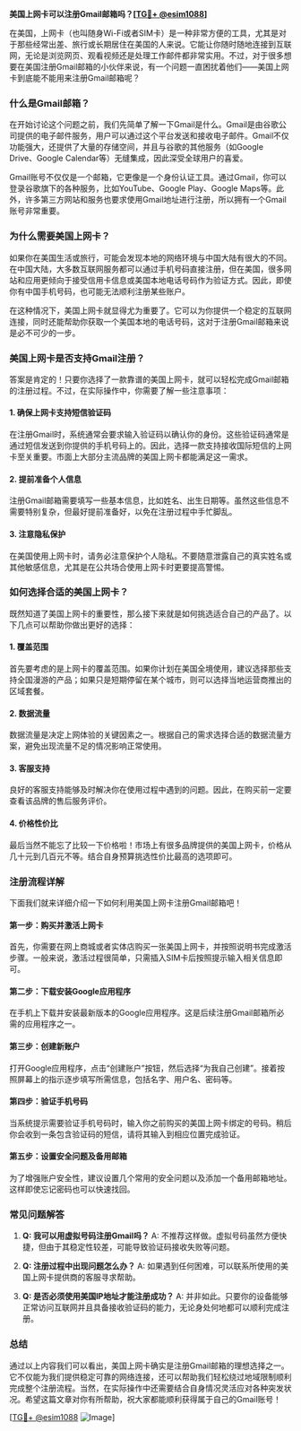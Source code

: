 **美国上网卡可以注册Gmail邮箱吗？[[TG💪+ @esim1088](https://t.me/s/esim1088)]**

在美国，上网卡（也叫随身Wi-Fi或者SIM卡）是一种非常方便的工具，尤其是对于那些经常出差、旅行或长期居住在美国的人来说。它能让你随时随地连接到互联网，无论是浏览网页、观看视频还是处理工作邮件都非常实用。不过，对于很多想要在美国注册Gmail邮箱的小伙伴来说，有一个问题一直困扰着他们——美国上网卡到底能不能用来注册Gmail邮箱呢？

### **什么是Gmail邮箱？**

在开始讨论这个问题之前，我们先简单了解一下Gmail是什么。Gmail是由谷歌公司提供的电子邮件服务，用户可以通过这个平台发送和接收电子邮件。Gmail不仅功能强大，还提供了大量的存储空间，并且与谷歌的其他服务（如Google Drive、Google Calendar等）无缝集成，因此深受全球用户的喜爱。

Gmail账号不仅仅是一个邮箱，它更像是一个身份认证工具。通过Gmail，你可以登录谷歌旗下的各种服务，比如YouTube、Google Play、Google Maps等。此外，许多第三方网站和服务也要求使用Gmail地址进行注册，所以拥有一个Gmail账号非常重要。

### **为什么需要美国上网卡？**

如果你在美国生活或旅行，可能会发现本地的网络环境与中国大陆有很大的不同。在中国大陆，大多数互联网服务都可以通过手机号码直接注册，但在美国，很多网站和应用更倾向于接受信用卡信息或美国本地电话号码作为验证方式。因此，即使你有中国手机号码，也可能无法顺利注册某些账户。

在这种情况下，美国上网卡就显得尤为重要了。它可以为你提供一个稳定的互联网连接，同时还能帮助你获取一个美国本地的电话号码，这对于注册Gmail邮箱来说是必不可少的一步。

### **美国上网卡是否支持Gmail注册？**

答案是肯定的！只要你选择了一款靠谱的美国上网卡，就可以轻松完成Gmail邮箱的注册过程。不过，在实际操作中，你需要了解一些注意事项：

#### **1. 确保上网卡支持短信验证码**
在注册Gmail时，系统通常会要求输入验证码以确认你的身份。这些验证码通常是通过短信发送到你提供的手机号码上的。因此，选择一款支持接收国际短信的上网卡至关重要。市面上大部分主流品牌的美国上网卡都能满足这一需求。

#### **2. 提前准备个人信息**
注册Gmail邮箱需要填写一些基本信息，比如姓名、出生日期等。虽然这些信息不需要特别复杂，但最好提前准备好，以免在注册过程中手忙脚乱。

#### **3. 注意隐私保护**
在美国使用上网卡时，请务必注意保护个人隐私。不要随意泄露自己的真实姓名或其他敏感信息，尤其是在公共场合使用上网卡时更要提高警惕。

### **如何选择合适的美国上网卡？**

既然知道了美国上网卡的重要性，那么接下来就是如何挑选适合自己的产品了。以下几点可以帮助你做出更好的选择：

#### **1. 覆盖范围**
首先要考虑的是上网卡的覆盖范围。如果你计划在美国全境使用，建议选择那些支持全国漫游的产品；如果只是短期停留在某个城市，则可以选择当地运营商推出的区域套餐。

#### **2. 数据流量**
数据流量是决定上网体验的关键因素之一。根据自己的需求选择合适的数据流量方案，避免出现流量不足的情况影响正常使用。

#### **3. 客服支持**
良好的客服支持能够及时解决你在使用过程中遇到的问题。因此，在购买前一定要查看该品牌的售后服务评价。

#### **4. 价格性价比**
最后当然不能忘了比较一下价格啦！市场上有很多品牌提供的美国上网卡，价格从几十元到几百元不等。结合自身预算挑选性价比最高的选项即可。

### **注册流程详解**

下面我们就来详细介绍一下如何利用美国上网卡注册Gmail邮箱吧！

#### **第一步：购买并激活上网卡**
首先，你需要在网上商城或者实体店购买一张美国上网卡，并按照说明书完成激活步骤。一般来说，激活过程很简单，只需插入SIM卡后按照提示输入相关信息即可。

#### **第二步：下载安装Google应用程序**
在手机上下载并安装最新版本的Google应用程序。这是后续注册Gmail邮箱所必需的应用程序之一。

#### **第三步：创建新账户**
打开Google应用程序，点击“创建账户”按钮，然后选择“为我自己创建”。接着按照屏幕上的指示逐步填写所需信息，包括名字、用户名、密码等。

#### **第四步：验证手机号码**
当系统提示需要验证手机号码时，输入你之前购买的美国上网卡绑定的号码。稍后你会收到一条包含验证码的短信，请将其输入到相应位置完成验证。

#### **第五步：设置安全问题及备用邮箱**
为了增强账户安全性，建议设置几个常用的安全问题以及添加一个备用邮箱地址。这样即使忘记密码也可以快速找回。

### **常见问题解答**

1. **Q: 我可以用虚拟号码注册Gmail吗？**
   A: 不推荐这样做。虚拟号码虽然方便快捷，但由于其稳定性较差，可能导致验证码接收失败等问题。

2. **Q: 注册过程中出现问题怎么办？**
   A: 如果遇到任何困难，可以联系所使用的美国上网卡提供商的客服寻求帮助。

3. **Q: 是否必须使用美国IP地址才能注册成功？**
   A: 并非如此。只要你的设备能够正常访问互联网并且具备接收验证码的能力，无论身处何地都可以顺利完成注册。

### **总结**

通过以上内容我们可以看出，美国上网卡确实是注册Gmail邮箱的理想选择之一。它不仅能为我们提供稳定可靠的网络连接，还可以帮助我们轻松绕过地域限制顺利完成整个注册流程。当然，在实际操作中还需要结合自身情况灵活应对各种突发状况。希望这篇文章对你有所帮助，祝大家都能顺利获得属于自己的Gmail账号！

[[TG💪+ @esim1088](https://t.me/s/esim1088) ![Image](https://i.postimg.cc/4NQfJmqS/Snipaste-2025-05-13-00-14-12.png)]